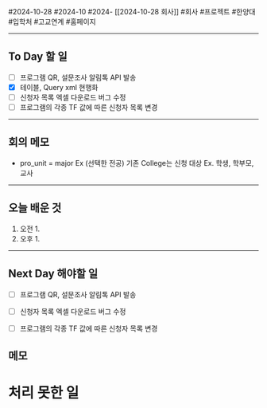 #2024-10-28 #2024-10 #2024- [[2024-10-28 회사]]
#회사 #프로젝트 #한양대 #입학처 #고교연계 #홈페이지

---
## To Day 할 일
- [ ] 프로그램 QR, 설문조사 알림톡 API 발송
- [x] 테이블, Query xml 현행화
- [ ] 신청자 목록 엑셀 다운로드 버그 수정
- [ ] 프로그램의 각종 TF 값에 따른 신청자 목록 변경
---
## 회의 메모
- pro_unit = major Ex (선택한 전공)
  기존 College는 신청 대상  Ex. 학생, 학부모, 교사 
---
## 오늘 배운 것
1. 오전
    1. 
2. 오후
    1. 
---
## Next Day 해야할 일
- [ ] 프로그램 QR, 설문조사 알림톡 API 발송
- [ ] 신청자 목록 엑셀 다운로드 버그 수정
- [ ] 프로그램의 각종 TF 값에 따른 신청자 목록 변경


## 메모


# 처리 못한 일